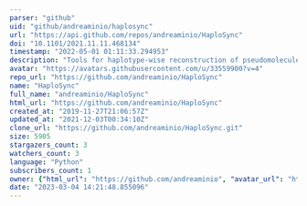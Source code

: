 ```yaml
---
parser: "github"
uid: "github/andreaminio/haplosync"
url: "https://api.github.com/repos/andreaminio/HaploSync"
doi: "10.1101/2021.11.11.468134"
timestamp: "2022-05-01 01:11:33.294953"
description: "Tools for haplotype-wise reconstruction of pseudomolecules"
avatar: "https://avatars.githubusercontent.com/u/33559900?v=4"
repo_url: "https://github.com/andreaminio/HaploSync"
name: "HaploSync"
full_name: "andreaminio/HaploSync"
html_url: "https://github.com/andreaminio/HaploSync"
created_at: "2019-11-27T21:06:57Z"
updated_at: "2021-12-03T00:34:10Z"
clone_url: "https://github.com/andreaminio/HaploSync.git"
size: 5905
stargazers_count: 3
watchers_count: 3
language: "Python"
subscribers_count: 1
owner: {"html_url": "https://github.com/andreaminio", "avatar_url": "https://avatars.githubusercontent.com/u/33559900?v=4", "login": "andreaminio", "type": "User"}
date: "2023-03-04 14:21:48.855096"
---
```

